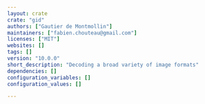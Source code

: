 ```yaml
---
layout: crate
crate: "gid"
authors: ["Gautier de Montmollin"]
maintainers: ["fabien.chouteau@gmail.com"]
licenses: ["MIT"]
websites: []
tags: []
version: "10.0.0"
short_description: "Decoding a broad variety of image formats"
dependencies: []
configuration_variables: []
configuration_values: []

---
```




